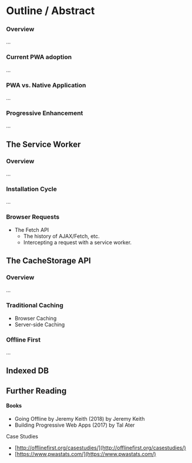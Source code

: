 # Outline / Abstract

### Overview

...

### Current PWA adoption

...

### PWA vs. Native Application

...

### Progressive Enhancement

...

## The Service Worker

### Overview

...

### Installation Cycle

...

### Browser Requests

* The Fetch API
  * The history of AJAX/Fetch, etc.
  * Intercepting a request with a service worker.

## The CacheStorage API

### Overview

...

### Traditional Caching

* Browser Caching
* Server-side Caching

### Offline First

...

## Indexed DB



## Further Reading

#### Books

* Going Offline by Jeremy Keith \(2018\) by Jeremy Keith
* Building Progressive Web Apps \(2017\) by Tal Ater

Case Studies

* [http://offlinefirst.org/casestudies/](http://offlinefirst.org/casestudies/)
* [https://www.pwastats.com/](https://www.pwastats.com/)



